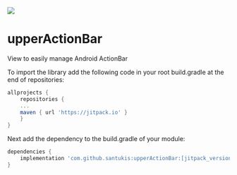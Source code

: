 [![](https://jitpack.io/v/santukis/upperActionBar.svg)](https://jitpack.io/#santukis/upperActionBar)

# upperActionBar
View to easily manage Android ActionBar

To import the library add the following code in your root build.gradle at the end of repositories:

```gradle
allprojects {
    repositories {
    ...
    maven { url 'https://jitpack.io' }
    }
}
```

Next add the dependency to the build.gradle of your module:

```gradle
dependencies {
    implementation 'com.github.santukis:upperActionBar:[jitpack_version]@aar'
}
```
